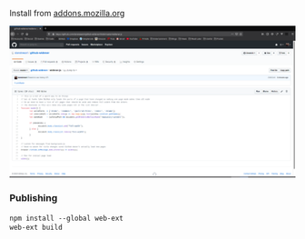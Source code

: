 Install from [addons.mozilla.org](https://addons.mozilla.org/en-GB/firefox/addon/github-widener/)

![](./screenshot.png)


### Publishing
```
npm install --global web-ext
web-ext build
```
